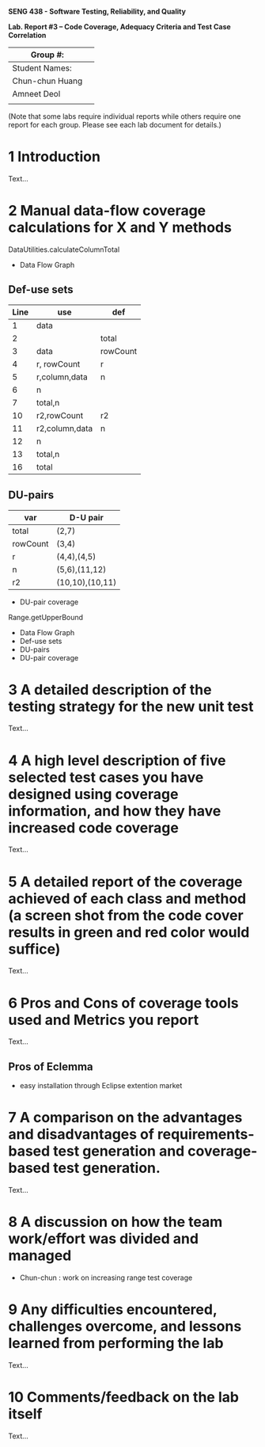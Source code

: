 **SENG 438 - Software Testing, Reliability, and Quality**

**Lab. Report #3 – Code Coverage, Adequacy Criteria and Test Case Correlation**

| Group \#:       |     |
| --------------- | --- |
| Student Names:  |     |
| Chun-chun Huang |     |
| Amneet Deol     |     |
|                 |     |

(Note that some labs require individual reports while others require one report
for each group. Please see each lab document for details.)

# 1 Introduction

Text…

# 2 Manual data-flow coverage calculations for X and Y methods

DataUtilities.calculateColumnTotal

- Data Flow Graph

## Def-use sets

| Line | use            | def      |
| ---- | -------------- | -------- |
| 1    | data           |          |
| 2    |                | total    |
| 3    | data           | rowCount |
| 4    | r, rowCount    | r        |
| 5    | r,column,data  | n        |
| 6    | n              |          |
| 7    | total,n        |          |
| 10   | r2,rowCount    | r2       |
| 11   | r2,column,data | n        |
| 12   | n              |          |
| 13   | total,n        |          |
| 16   | total          |          |

## DU-pairs

| var      | D-U pair        |
| -------- | --------------- |
| total    | (2,7)           |
| rowCount | (3,4)           |
| r        | (4,4),(4,5)     |
| n        | (5,6),(11,12)   |
| r2       | (10,10),(10,11) |

- DU-pair coverage

Range.getUpperBound

- Data Flow Graph
- Def-use sets
- DU-pairs
- DU-pair coverage

# 3 A detailed description of the testing strategy for the new unit test

Text…

# 4 A high level description of five selected test cases you have designed using coverage information, and how they have increased code coverage

Text…

# 5 A detailed report of the coverage achieved of each class and method (a screen shot from the code cover results in green and red color would suffice)

Text…

# 6 Pros and Cons of coverage tools used and Metrics you report

Text…

## Pros of Eclemma

- easy installation through Eclipse extention market

# 7 A comparison on the advantages and disadvantages of requirements-based test generation and coverage-based test generation.

Text…

# 8 A discussion on how the team work/effort was divided and managed

- Chun-chun
  : work on increasing range test coverage

# 9 Any difficulties encountered, challenges overcome, and lessons learned from performing the lab

Text…

# 10 Comments/feedback on the lab itself

Text…
